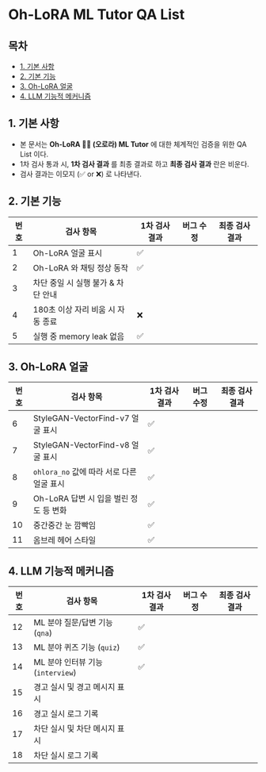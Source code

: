 # Oh-LoRA ML Tutor QA List

## 목차

* [1. 기본 사항](#1-기본-사항)
* [2. 기본 기능](#2-기본-기능)
* [3. Oh-LoRA 얼굴](#3-oh-lora-얼굴)
* [4. LLM 기능적 메커니즘](#4-llm-기능적-메커니즘)

## 1. 기본 사항

* 본 문서는 **Oh-LoRA 👱‍♀️ (오로라) ML Tutor** 에 대한 체계적인 검증을 위한 QA List 이다.
* 1차 검사 통과 시, **1차 검사 결과** 를 최종 결과로 하고 **최종 검사 결과** 란은 비운다.
* 검사 결과는 이모지 (✅ or ❌) 로 나타낸다.

## 2. 기본 기능

| 번호 | 검사 항목                 | 1차 검사 결과 | 버그 수정 | 최종 검사 결과 |
|----|-----------------------|----------|-------|----------|
| 1  | Oh-LoRA 얼굴 표시         | ✅         |       |          |
| 2  | Oh-LoRA 와 채팅 정상 동작    | ✅         |       |          |
| 3  | 차단 중일 시 실행 불가 & 차단 안내 |          |       |          |
| 4  | 180초 이상 자리 비움 시 자동 종료 | ❌         |       |          |
| 5  | 실행 중 memory leak 없음   | ✅         |       |          |

## 3. Oh-LoRA 얼굴

| 번호 | 검사 항목                             | 1차 검사 결과 | 버그 수정 | 최종 검사 결과 |
|----|-----------------------------------|----------|-------|----------|
| 6  | StyleGAN-VectorFind-v7 얼굴 표시      | ✅         |       |          |
| 7  | StyleGAN-VectorFind-v8 얼굴 표시      | ✅         |       |          |
| 8  | ```ohlora_no``` 값에 따라 서로 다른 얼굴 표시 | ✅         |       |          |
| 9 | Oh-LoRA 답변 시 입을 벌린 정도 등 변화          | ✅         |       |          |
| 10 | 중간중간 눈 깜빡임                        | ✅         |       |          |
| 11 | 옴브레 헤어 스타일                        | ✅         |       |          |

## 4. LLM 기능적 메커니즘

| 번호 | 검사 항목                          | 1차 검사 결과 | 버그 수정 | 최종 검사 결과 |
|----|--------------------------------|----------|-------|----------|
| 12 | ML 분야 질문/답변 기능 (```qna```)     | ✅         |       |          |
| 13 | ML 분야 퀴즈 기능 (```quiz```)       | ✅         |       |          |
| 14 | ML 분야 인터뷰 기능 (```interview```) | ✅         |       |          |
| 15 | 경고 실시 및 경고 메시지 표시              |          |       |          |
| 16 | 경고 실시 로그 기록                    |          |       |          |
| 17 | 차단 실시 및 차단 메시지 표시              |          |       |          |
| 18 | 차단 실시 로그 기록                    |          |       |          |

